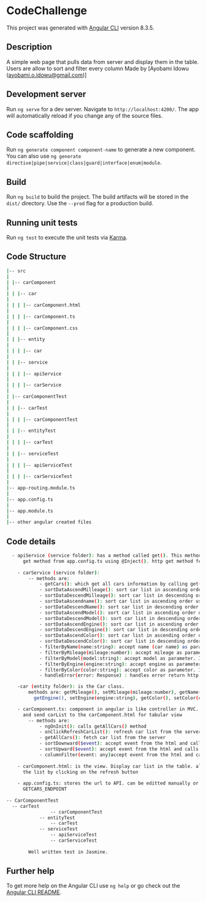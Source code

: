 # CodeChallenge

This project was generated with [Angular CLI](https://github.com/angular/angular-cli) version 8.3.5.

## Description

A simple web page that pulls data from server and display them in the table. Users 	are allow to sort and filter every column
Made by [Ayobami Idowu (ayobami.o.idowu@gmail.com)]

## Development server

Run `ng serve` for a dev server. Navigate to `http://localhost:4200/`. The app will automatically reload if you change any of the source files.

## Code scaffolding

Run `ng generate component component-name` to generate a new component. You can also use `ng generate directive|pipe|service|class|guard|interface|enum|module`.

## Build

Run `ng build` to build the project. The build artifacts will be stored in the `dist/` directory. Use the `--prod` flag for a production build.

## Running unit tests

Run `ng test` to execute the unit tests via [Karma](https://karma-runner.github.io).

## Code Structure
```bash
|-- src
|
| |-- carComponent
| 
| | |-- car
| 
| | | |-- carComponent.html
|
| | | |-- carComponent.ts
|
| | | |-- carComponent.css
|
| | |-- entity
|
| | | |-- car
|
| | |-- service
|
| | | |-- apiService
|
| | | |-- carService
|
| |-- carComponentTest
|
| | |-- carTest
|
| | | |-- carComponentTest
|
| | |-- entityTest
|
| | | |-- carTest
|
| | |-- serviceTest
|
| | | |-- apiServiceTest
|
| | | |-- carServiceTest
|
|-- app-routing.module.ts
|
|-- app.config.ts
|
|-- app.module.ts
|
|-- other angular created files
```

## Code details
```bash
  - apiService (service folder): has a method called get(). This method calls http get method. API Url is passed to the http        
      get method from app.config.ts using @Inject(). http get method fecthes data from the server and return an Observable
      
	- carService (service folder): 
		-- methods are:
			- getCars(): which get all cars information by calling get() method in apiService. It returns Observable.
			- sortDataAscendMilleage(): sort car list in ascending order using mileage as the sort criteria returns Observable
			- sortDataDescendMilleage(): sort car list in descending order using mileage as the sort criteria returns Observable
			- sortDataAscendname(): sort car list in ascending order using name (car name) as the sort criteria returns Observable
			- sortDataDescendName(): sort car list in descending order using name (car name) as the sort criteria returns Observable
			- sortDataAscendModel(): sort car list in ascending order using model as the sort criteria returns Observable
			- sortDataDescendModel(): sort car list in descending order using model as the sort criteria returns Observable
			- sortDataAscendEngine(): sort car list in ascending order using engine as the sort criteria returns Observable
			- sortDataDescendEngine(): sort car list in descending order using engine as the sort criteria returns Observable
			- sortDataAscendColor(): sort car list in ascending order using color as the sort criteria returns Observable
			- sortDataDescendColor(): sort car list in descending order using color as the sort criteria returns Observable
			- filterByName(name:string): accept name (car name) as parameter. It filters car list by name (car name) return Observable
			- filterByMileage(mileage:number): accept mileage as parameter. It filters car list by mileage returns Observable
			- filterByModel(model:string): accept model as parameter. It filters car list by model and returns Observable
			- filterByEngine(engine:string): accept engine as parameter. It filters car list by engine and returns Observable
			- filterByColor(color:string): accept color as parameter. It filters car list by color and returns Observable
			- handleError(error: Response) : handles error return http get errors.

	-car (entity folder): is the Car class. 
		methods are: getMileage(), setMileage(mileage:number), getName(), setName(name:string), getModel(), setModel(model:string),           
          getEngine(), setEngine(engine:string), getColor(), setColor(color:string)

	- carComponent.ts: component in angular is like controller in MVC. fecthes data from carService by calling appropriate methods          
      and send carList to the carComponent.html for tabular view
		-- methods are:
			- ngOnInit(): calls getAllCars() method
			- onClickRefreshCarList(): refresh car list from the server by calling getAllCars() method
			- getAllCars(): fetch car list from the server
			- sortDownward($event): accept event from the html and calls appropraite method based on the value passed from the html
			- sortUpward($event): accept event from the html and calls appropraite method based on the value passed fromthe html
			- columnFilter(event: any)accept event from the html and calls appropraite method based on the value passed fromthe html
      
	- carComponent.html: is the view. Display car list in the table. allows user filter or sort the list. User can also refresh     
      the list by clicking on the refresh button
      
	- app.config.ts: stores the url to API. can be editted manually or by passing the url through the terminal using this variable        
      GETCARS_ENDPOINT
      
-- CarComponentTest
  -- carTest
				-- carComponentTest
			-- entityTest
				-- carTest
			-- serviceTest
				-- apiServiceTest
				-- carServiceTest
        
        Well written test in Jasmine. 

```

## Further help

To get more help on the Angular CLI use `ng help` or go check out the [Angular CLI README](https://github.com/angular/angular-cli/blob/master/README.md).
